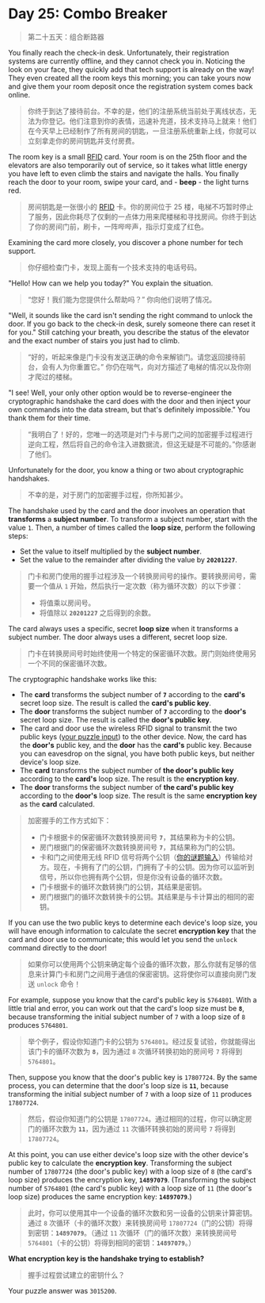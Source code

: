 # Day 25: Combo Breaker

> 第二十五天：组合断路器

You finally reach the check-in desk. Unfortunately, their registration systems are currently offline, and they cannot check you in. Noticing the look on your face, they quickly add that tech support is already on the way! They even created all the room keys this morning; you can take yours now and give them your room deposit once the registration system comes back online.

> 你终于到达了接待前台。不幸的是，他们的注册系统当前处于离线状态，无法为你登记。他们注意到你的表情，迅速补充道，技术支持马上就来！他们在今天早上已经制作了所有房间的钥匙，一旦注册系统重新上线，你就可以立刻拿走你的房间钥匙并支付房费。

The room key is a small [RFID](https://en.wikipedia.org/wiki/Radio-frequency_identification) card. Your room is on the 25th floor and the elevators are also temporarily out of service, so it takes what little energy you have left to even climb the stairs and navigate the halls. You finally reach the door to your room, swipe your card, and - **beep** - the light turns red.

> 房间钥匙是一张很小的 [RFID](https://en.wikipedia.org/wiki/Radio-frequency_identification) 卡。你的房间位于 25 楼，电梯不巧暂时停止了服务，因此你耗尽了仅剩的一点体力用来爬楼梯和寻找房间。你终于到达了你的房间门前，刷卡，一阵哔哔声，指示灯变成了红色。

Examining the card more closely, you discover a phone number for tech support.

> 你仔细检查门卡，发现上面有一个技术支持的电话号码。

"Hello! How can we help you today?" You explain the situation.

> “您好！我们能为您提供什么帮助吗？” 你向他们说明了情况。

"Well, it sounds like the card isn't sending the right command to unlock the door. If you go back to the check-in desk, surely someone there can reset it for you." Still catching your breath, you describe the status of the elevator and the exact number of stairs you just had to climb.

> “好的，听起来像是门卡没有发送正确的命令来解锁门。请您返回接待前台，会有人为你重置它。” 你仍在喘气，向对方描述了电梯的情况以及你刚才爬过的楼梯。

"I see! Well, your only other option would be to reverse-engineer the cryptographic handshake the card does with the door and then inject your own commands into the data stream, but that's definitely impossible." You thank them for their time.

> “我明白了！好的，您唯一的选项是对门卡与房门之间的加密握手过程进行逆向工程，然后将自己的命令注入进数据流，但这无疑是不可能的。”你感谢了他们。

Unfortunately for the door, you know a thing or two about cryptographic handshakes.

> 不幸的是，对于房门的加密握手过程，你所知甚少。

The handshake used by the card and the door involves an operation that **transforms** a **subject number**. To transform a subject number, start with the value `1`. Then, a number of times called the **loop size**, perform the following steps:

- Set the value to itself multiplied by the **subject number**.
- Set the value to the remainder after dividing the value by **`20201227`**.

> 门卡和房门使用的握手过程涉及一个转换房间号的操作。要转换房间号，需要一个值从 `1` 开始，然后执行一定次数（称为循环次数）的以下步骤：
>
> - 将值乘以房间号。
> - 将值除以 **`20201227`** 之后得到的余数。

The card always uses a specific, secret **loop size** when it transforms a subject number. The door always uses a different, secret loop size.

> 门卡在转换房间号时始终使用一个特定的保密循环次数。房门则始终使用另一个不同的保密循环次数。

The cryptographic handshake works like this:

- The **card** transforms the subject number of **`7`** according to the **card's** secret loop size. The result is called the **card's public key**.
- The **door** transforms the subject number of **`7`** according to the **door's** secret loop size. The result is called the **door's public key**.
- The card and door use the wireless RFID signal to transmit the two public keys ([your puzzle input](day25.txt)) to the other device. Now, the card has the **door's** public key, and the **door** has the **card's** public key. Because you can eavesdrop on the signal, you have both public keys, but neither device's loop size.
- The **card** transforms the subject number of **the door's public key** according to the **card's** loop size. The result is the **encryption key**.
- The **door** transforms the subject number of **the card's public key** according to the **door's** loop size. The result is the same **encryption key** as the **card** calculated.

> 加密握手的工作方式如下：
>
> - 门卡根据卡的保密循环次数转换房间号 **`7`**，其结果称为卡的公钥。
> - 房门根据门的保密循环次数转换房间号 **`7`**，其结果称为门的公钥。
> - 卡和门之间使用无线 RFID 信号将两个公钥（[你的谜题输入](day25.txt)）传输给对方。现在，卡拥有了门的公钥，门拥有了卡的公钥。因为你可以监听到信号，所以你也拥有两个公钥，但是你没有设备的循环次数。
> - 门卡根据卡的循环次数转换门的公钥，其结果是密钥。
> - 房门根据门的循环次数转换卡的公钥。其结果是与卡计算出的相同的密钥。

If you can use the two public keys to determine each device's loop size, you will have enough information to calculate the secret **encryption key** that the card and door use to communicate; this would let you send the `unlock` command directly to the door!

> 如果你可以使用两个公钥来确定每个设备的循环次数，那么你就有足够的信息来计算门卡和房门之间用于通信的保密密钥。这将使你可以直接向房门发送 `unlock` 命令！

For example, suppose you know that the card's public key is `5764801`. With a little trial and error, you can work out that the card's loop size must be **`8`**, because transforming the initial subject number of `7` with a loop size of `8` produces `5764801`.

> 举个例子，假设你知道门卡的公钥为 `5764801`。经过反复试验，你就能得出该门卡的循环次数为 **`8`**，因为通过 `8` 次循环转换初始的房间号 `7` 将得到 `5764801`。

Then, suppose you know that the door's public key is `17807724`. By the same process, you can determine that the door's loop size is **`11`**, because transforming the initial subject number of `7` with a loop size of `11` produces `17807724`.

> 然后，假设你知道门的公钥是 `17807724`。通过相同的过程，你可以确定房门的循环次数为 **`11`**，因为通过 `11` 次循环转换初始的房间号 `7` 将得到 `17807724`。

At this point, you can use either device's loop size with the other device's public key to calculate the **encryption key**. Transforming the subject number of `17807724` (the door's public key) with a loop size of `8` (the card's loop size) produces the encryption key, **`14897079`**. (Transforming the subject number of `5764801` (the card's public key) with a loop size of `11` (the door's loop size) produces the same encryption key: **`14897079`**.)

> 此时，你可以使用其中一个设备的循环次数和另一设备的公钥来计算密钥。通过 `8` 次循环（卡的循环次数）来转换房间号 `17807724`（门的公钥）将得到密钥：**`14897079`**。（通过 `11` 次循环（门的循环次数）来转换房间号 `5764801`（卡的公钥）将得到相同的密钥：**`14897079`**。）

**What encryption key is the handshake trying to establish?**

> 握手过程尝试建立的密钥什么？

Your puzzle answer was `3015200`.
